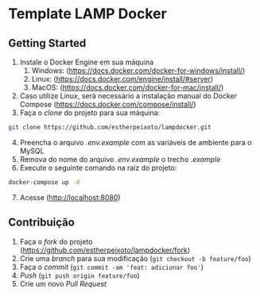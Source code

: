 # Template LAMP Docker 
## Getting Started
1. Instale o Docker Engine em sua máquina
	1. Windows: (<https://docs.docker.com/docker-for-windows/install/>)
	2. Linux: (<https://docs.docker.com/engine/install/#server>)
	3. MacOS: (<https://docs.docker.com/docker-for-mac/install/>)
2. Caso utilize Linux, será necessário a instalação manual do Docker Compose (<https://docs.docker.com/compose/install/>)
3. Faça o _clone_ do projeto para sua máquina:
```bash
git clone https://github.com/estherpeixoto/lampdocker.git
```
4. Preencha o arquivo _.env.example_ com as variáveis de ambiente para o MySQL
5. Remova do nome do arquivo _.env.example_ o trecho _.example_
6. Execute o seguinte comando na raiz do projeto:
```bash
docker-compose up -d
```
7. Acesse (<http://localhost:8080>)
## Contribuição
1. Faça o _fork_ do projeto (<https://github.com/estherpeixoto/lampdocker/fork>)
2. Crie uma _branch_ para sua modificação (`git checkout -b feature/foo`)
3. Faça o _commit_ (`git commit -am 'feat: adicionar foo'`)
4. _Push_ (`git push origin feature/foo`)
5. Crie um novo _Pull Request_